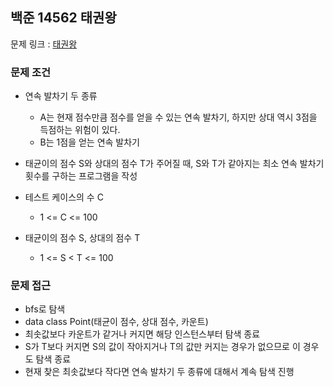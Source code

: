 ## 백준 14562 태권왕

문제 링크 : [태권왕](https://www.acmicpc.net/problem/14562)

### 문제 조건

- 연속 발차기 두 종류
  - A는 현재 점수만큼 점수를 얻을 수 있는 연속 발차기, 하지만 상대 역시 3점을 득점하는 위험이 있다.
  - B는 1점을 얻는 연속 발차기
- 태균이의 점수 S와 상대의 점수 T가 주어질 때, S와 T가 같아지는 최소 연속 발차기 횟수를 구하는 프로그램을 작성

- 테스트 케이스의 수 C
  - 1 <= C <= 100
- 태균이의 점수 S, 상대의 점수 T
  - 1 <= S < T <= 100

### 문제 접근

- bfs로 탐색 
- data class Point(태균이 점수, 상대 점수, 카운트)
- 최솟값보다 카운트가 같거나 커지면 해당 인스턴스부터 탐색 종료
- S가 T보다 커지면 S의 값이 작아지거나 T의 값만 커지는 경우가 없으므로 이 경우도 탐색 종료
- 현재 찾은 최솟값보다 작다면 연속 발차기 두 종류에 대해서 계속 탐색 진행